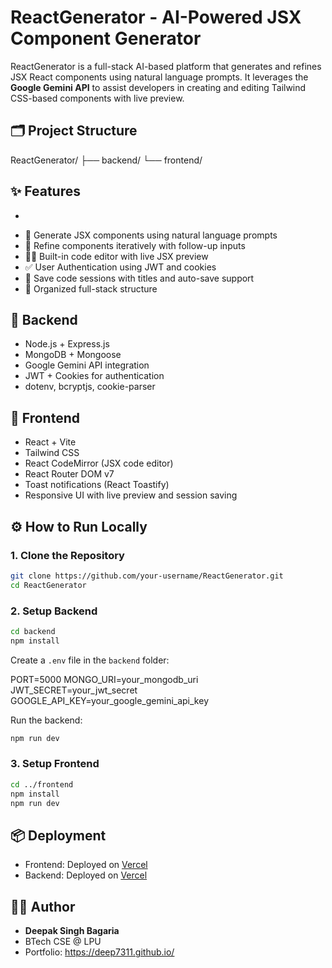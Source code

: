 # ReactGenerator - AI-Powered JSX Component Generator

ReactGenerator is a full-stack AI-based platform that generates and refines JSX React components using natural language prompts. It leverages the **Google Gemini API** to assist developers in creating and editing Tailwind CSS-based components with live preview.

## 🗂️ Project Structure

ReactGenerator/
├── backend/
└── frontend/

## ✨ Features
+

- 🧠 Generate JSX components using natural language prompts
- 🔁 Refine components iteratively with follow-up inputs
- 🧑‍💻 Built-in code editor with live JSX preview
- ✅ User Authentication using JWT and cookies
- 💾 Save code sessions with titles and auto-save support
- 📂 Organized full-stack structure

## 🔹 Backend

- Node.js + Express.js
- MongoDB + Mongoose
- Google Gemini API integration
- JWT + Cookies for authentication
- dotenv, bcryptjs, cookie-parser

## 🔹 Frontend

- React + Vite
- Tailwind CSS
- React CodeMirror (JSX code editor)
- React Router DOM v7
- Toast notifications (React Toastify)
- Responsive UI with live preview and session saving

## ⚙️ How to Run Locally

### 1. Clone the Repository

```bash
git clone https://github.com/your-username/ReactGenerator.git
cd ReactGenerator
````

### 2. Setup Backend

```bash
cd backend
npm install
```

Create a `.env` file in the `backend` folder:

PORT=5000
MONGO_URI=your_mongodb_uri
JWT_SECRET=your_jwt_secret
GOOGLE_API_KEY=your_google_gemini_api_key

Run the backend:

```bash
npm run dev
```

### 3. Setup Frontend

```bash
cd ../frontend
npm install
npm run dev
```


## 📦 Deployment

* Frontend: Deployed on [Vercel](https://vercel.com)
* Backend: Deployed on [Vercel](https://vercel.com)


## 👨‍💻 Author

* **Deepak Singh Bagaria**
* BTech CSE @ LPU
* Portfolio: https://deep7311.github.io/
